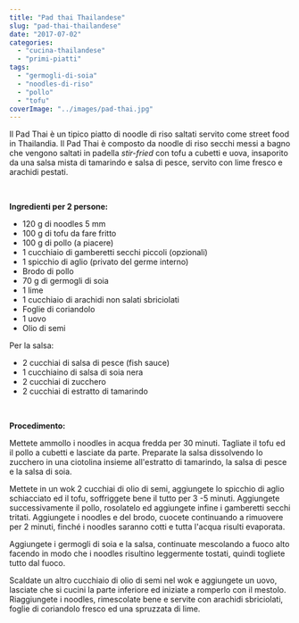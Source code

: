 ```yaml
---
title: "Pad thai Thailandese"
slug: "pad-thai-thailandese"
date: "2017-07-02"
categories: 
  - "cucina-thailandese"
  - "primi-piatti"
tags: 
  - "germogli-di-soia"
  - "noodles-di-riso"
  - "pollo"
  - "tofu"
coverImage: "../images/pad-thai.jpg"
---
```


Il Pad Thai è un tipico piatto di noodle di riso saltati servito come street food in Thailandia. Il Pad Thai è composto da noodle di riso secchi messi a bagno che vengono saltati in padella _stir-fried_ con tofu a cubetti e uova, insaporito da una salsa mista di tamarindo e salsa di pesce, servito con lime fresco e arachidi pestati.

 

**Ingredienti per 2 persone:**

- 120 g di noodles 5 mm
- 100 g di tofu da fare fritto
- 100 g di pollo (a piacere)
- 1 cucchiaio di gamberetti secchi piccoli (opzionali)
- 1 spicchio di aglio (privato del germe interno)
- Brodo di pollo
- 70 g di germogli di soia
- 1 lime
- 1 cucchiaio di arachidi non salati sbriciolati
- Foglie di coriandolo
- 1 uovo
- Olio di semi

Per la salsa:

- 2 cucchiai di salsa di pesce (fish sauce)
- 1 cucchiaino di salsa di soia nera
- 2 cucchiai di zucchero
- 2 cucchiai di estratto di tamarindo

 

**Procedimento:**

Mettete ammollo i noodles in acqua fredda per 30 minuti. Tagliate il tofu ed il pollo a cubetti e lasciate da parte. Preparate la salsa dissolvendo lo zucchero in una ciotolina insieme all'estratto di tamarindo, la salsa di pesce e la salsa di soia.

Mettete in un wok 2 cucchiai di olio di semi, aggiungete lo spicchio di aglio schiacciato ed il tofu, soffriggete bene il tutto per 3 -5 minuti. Aggiungete successivamente il pollo, rosolatelo ed aggiungete infine i gamberetti secchi tritati. Aggiungete i noodles e del brodo, cuocete continuando a rimuovere per 2 minuti, finché i noodles saranno cotti e tutta l'acqua risulti evaporata.

Aggiungete i germogli di soia e la salsa, continuate mescolando a fuoco alto facendo in modo che i noodles risultino leggermente tostati, quindi togliete tutto dal fuoco.

Scaldate un altro cucchiaio di olio di semi nel wok e aggiungete un uovo, lasciate che si cucini la parte inferiore ed iniziate a romperlo con il mestolo. Riaggiungete i noodles, rimescolate bene e servite con arachidi sbriciolati, foglie di coriandolo fresco ed una spruzzata di lime.


